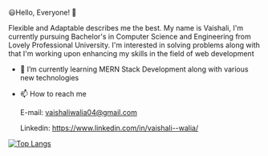 :smiley:Hello, Everyone! 👋

Flexible and Adaptable describes me the best. My name is Vaishali, I'm currently pursuing Bachelor's in Computer Science and Engineering from Lovely Professional University. I'm interested in solving problems along with that I'm working upon enhancing my skills in the field of web development
<!--
**VaishaliWalia04/VaishaliWalia04** is a ✨ _special_ ✨ repository because its `README.md` (this file) appears on your GitHub profile.
-->

- 🌱 I’m currently learning MERN Stack Development along with various new technologies
- 📫 How to reach me

     E-mail: vaishaliwalia04@gmail.com
		 
     Linkedin: https://www.linkedin.com/in/vaishali--walia/

[![Top Langs](https://github-readme-stats.vercel.app/api/top-langs/?username=VaishaliWalia04&layout=compact)](https://github.com/VaishaliWalia04/github-readme-stats)

<!--[![Vaishali's github stats](https://github-readme-stats.vercel.app/api?username=VaishaliWalia04&count_private=true&show_icons=true&theme=radical&hide_rank=false)](https://github.com/VaishaliWalia04/github-readme-stats)-->
